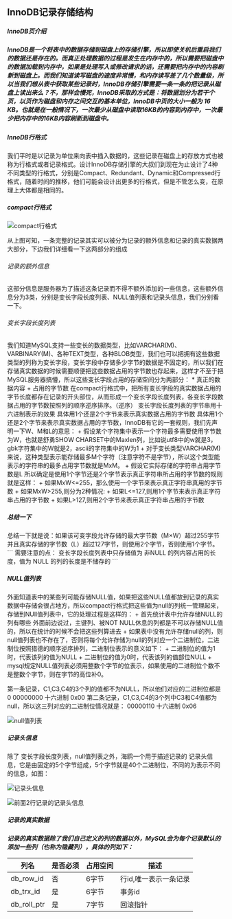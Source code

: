 <h2>InnoDB记录存储结构</h2>

<h5>InnoDB页介绍<h5>
InnoDB是一个将表中的数据存储到磁盘上的存储引擎，所以即使关机后重启我们的数据还是存在的。而真正处理数据的过程是发生在内存中的，所以需要把磁盘中的数据加载到内存中，如果是处理写入或修改请求的话，还需要把内存中的内容刷新到磁盘上。而我们知道读写磁盘的速度非常慢，和内存读写差了几个数量级，所以当我们想从表中获取某些记录时，InnoDB存储引擎需要一条一条的把记录从磁盘上读出来么？不，那样会慢死，InnoDB采取的方式是：将数据划分为若干个页，以页作为磁盘和内存之间交互的基本单位，InnoDB中页的大小一般为 16 KB。也就是在一般情况下，一次最少从磁盘中读取16KB的内容到内存中，一次最少把内存中的16KB内容刷新到磁盘中。

<h5>InnoDB行格式</h5>
我们平时是以记录为单位来向表中插入数据的，这些记录在磁盘上的存放方式也被称为行格式或者记录格式。设计InnoDB存储引擎的大叔们到现在为止设计了4种不同类型的行格式，分别是Compact、Redundant、Dynamic和Compressed行格式，随着时间的推移，他们可能会设计出更多的行格式，但是不管怎么变，在原理上大体都是相同的。

<h5>compact行格式</h5>

![compact行格式](https://tianxinmao.oss-cn-hangzhou.aliyuncs.com/study/169710e8fafc21aa.jpg)

从上图可知，一条完整的记录其实可以被分为记录的额外信息和记录的真实数据两大部分，下边我们详细看一下这两部分的组成

<h6>记录的额外信息</h6>
这部分信息是服务器为了描述这条记录而不得不额外添加的一些信息，这些额外信息分为3类，分别是变长字段长度列表、NULL值列表和记录头信息，我们分别看一下。

<h6>变长字段长度列表</h6>
我们知道MySQL支持一些变长的数据类型，比如VARCHAR(M)、VARBINARY(M)、各种TEXT类型，各种BLOB类型，我们也可以把拥有这些数据类型的列称为变长字段，变长字段中存储多少字节的数据是不固定的，所以我们在存储真实数据的时候需要顺便把这些数据占用的字节数也存起来，这样才不至于把MySQL服务器搞懵，所以这些变长字段占用的存储空间分为两部分：
 * 真正的数据内容
 + 占用的字节数
在compact行格式中，把所有变长字段的真实数据占用的字节长度都存在记录的开头部位，从而形成一个变长字段长度列表，各变长字段数据占用的字节数按照列的顺序逆序排序。（逆序）
变长字段长度列表的字节串用十六进制表示的效果
具体用1个还是2个字节来表示真实数据占用的字节数
具体用1个还是2个字节来表示真实数据占用的字节数，InnoDB有它的一套规则，我们先声明一下W、M和L的意思：
 + 假设某个字符集中表示一个字符最多需要使用字节数为W，也就是舒勇SHOW CHARSET中的Maxlen列，比如说utf8中的w就是3，gbk字符集中的W就是2，ascii的字符集中的W为1
 + 对于变长类型VARCHAR(M)来说，这种类型表示能存储最多M个字符（注意字符不是字节），所以这个类型能表示的字符串的最多占用字节数就是MxM。
 + 假设它实际存储的字符串占用字节数是L
所以确定是使用1个字节还是2个字节表示真正字符串所占用的字节数的规则就是这样：
 + 如果MxW<=255，那么使用一个字节来表示真正字符串真用的字节数
 + 如果MxW>255,则分为2种情况:
    + 如果L<=127,则用1个字节来表示真正字符串占用的字节数
    + 如果L>127,则用2个字节来表示真正字符串占用的字节数
    
<h5>总结一下</h5>
总结一下就是说：如果该可变字段允许存储的最大字节数（M×W）超过255字节并且真实存储的字节数（L）超过127字节，则使用2个字节，否则使用1个字节。
```
需要注意的点：
    变长字段长度列表中只存储值为 非NULL 的列内容占用的长度，值为 NULL 的列的长度是不储存的 
```

<h5>NULL值列表</h5>
外面知道表中的某些列可能存储NULL值，如果把这些NULL值都放到记录的真实数据中存储会很占地方，所以compact行格式把这些值为null的列统一管理起来，存储到NUll值列表中，它的处理过程是这样的：
 + 首先统计表中允许存储NULL的列有哪些
   外面前边说过，主键列、被NOT NULL休息的列都是不可以存储NULL值的，所以在统计的时候不会把这些列算进去
 + 如果表中没有允许存储null的列，则null值列表也不存在了，否则将每个允许存储为null的列对应一个二进制位，二进制位按照猎德的顺序逆序排列，二进制位表示的意义如下：
    + 二进制位的值为1时，代表该列的值为NULL
    + 二进制位的值为0时，代表该列的值部位NULL 
 + mysql规定NULL值列表必须用整数个字节的位表示，如果使用的二进制位个数不是整数个字节，则在字节的高位补0。
 
 第一条记录，C1,C3,C4的3个列的值都不为NULL，所以他们对应的二进制位都是0
 00000000 十六进制 0x00
 第二条记录，C1,C3,C4的3个列中C3和C4值都为null，所以这三列对应的二进制位情况就是：
 00000110 十六进制 0x06
 
 ![null值列表](https://tianxinmao.oss-cn-hangzhou.aliyuncs.com/study/WX20200716-113535%402x.png)
 
 <h5>记录头信息</h5>
 除了 变长字段长度列表，null值列表之外，海鸥一个用于描述记录的 记录头信息，它是由固定的5个字节组成，5个字节就是40个二进制位，不同的为表示不同的信息，如图：
 
 ![记录头信息](https://tianxinmao.oss-cn-hangzhou.aliyuncs.com/study/WX20200716-135249.png)
 
![前面2行记录的记录头信息](https://tianxinmao.oss-cn-hangzhou.aliyuncs.com/study/WX20200716-144308%402x.png)

<h5>记录的真实数据<h5>
记录的真实数据除了我们自己定义的列的数据以外，MySQL会为每个记录默认的添加一些列（也称为隐藏列），具体的列如下：

|列名|是否必须|占用空间|描述|
|---|---|---|---|
|db_row_id|否|6字节|行id,唯一表示一条记录|
|db_trx_id|是|6字节|事务id|
|db_roll_ptr|是|7字节|回滚指针|
